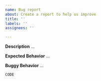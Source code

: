 ```yaml
---
name: Bug report
about: Create a report to help us improve
title: ''
labels: ''
assignees: ''

---
```


**Description**
...

**Expected Behavior**
...

**Buggy Behavior**
...


```r
CODE

```
